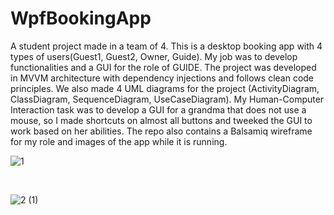 # WpfBookingApp
A student project made in a team of 4. This is a desktop booking app with 4 types of users(Guest1, Guest2, Owner, Guide). My job was to develop functionalities and a GUI for the role of GUIDE. The project was developed in MVVM architecture with dependency injections and follows clean code principles. We also made 4 UML diagrams for the project (ActivityDiagram, ClassDiagram, SequenceDiagram, UseCaseDiagram). My Human-Computer Interaction task was to develop a GUI for a grandma that does not use a mouse, so I made shortcuts on almost all buttons and tweeked the GUI to work based on her abilities. The repo also contains a Balsamiq wireframe for my role and images of the app while it is running.

![1](https://github.com/MatijaMax/wpf-booking-app/assets/116630740/b47c8933-6ba4-4398-88c4-c25eeaeac2b6)

<br />

![2 (1)](https://github.com/MatijaMax/wpf-booking-app/assets/116630740/cf951428-948d-4ce6-b9ab-2e9cd740ebae)


